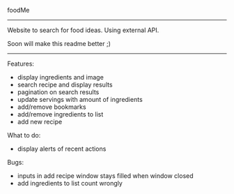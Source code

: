 foodMe

---

Website to search for food ideas. Using external API.

Soon will make this readme better ;)

---

Features:

-  display ingredients and image
-  search recipe and display results
-  pagination on search results
-  update servings with amount of ingredients
-  add/remove bookmarks
-  add/remove ingredients to list
-  add new recipe

What to do:

-  display alerts of recent actions

Bugs:

-  inputs in add recipe window stays filled when window closed
-  add ingredients to list count wrongly
